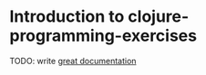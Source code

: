 # Introduction to clojure-programming-exercises

TODO: write [great documentation](http://jacobian.org/writing/what-to-write/)

